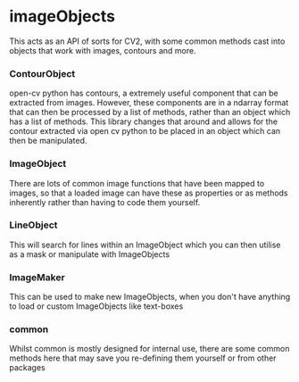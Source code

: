 # imageObjects

This acts as an API of sorts for CV2, with some common methods cast into objects that work with images, contours and 
more. 

### ContourObject
open-cv python has contours, a extremely useful component that can be extracted from images. However, these components 
are in a ndarray format that can then be processed by a list of methods, rather than an object which has a list of 
methods. This library changes that around and allows for the contour extracted via open cv python to be placed in an 
object which can then be manipulated. 

### ImageObject
There are lots of common image functions that have been mapped to images, so that a loaded image can have these as 
properties or as methods inherently rather than having to code them yourself.

### LineObject
This will search for lines within an ImageObject which you can then utilise as a mask or manipulate with ImageObjects

### ImageMaker
This can be used to make new ImageObjects, when you don't have anything to load or custom ImageObjects like text-boxes

### common
Whilst common is mostly designed for internal use, there are some common methods here that may save you re-defining them
yourself or from other packages